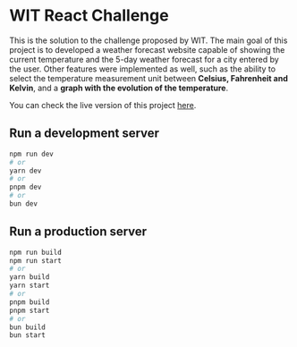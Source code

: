 # WIT React Challenge

This is the solution to the challenge proposed by WIT.
The main goal of this project is to developed a weather forecast website capable of showing the current temperature and
the 5-day weather forecast for a city entered by the user.
Other features were implemented as well, such as the ability to select the temperature measurement unit between
**Celsius, Fahrenheit and Kelvin**, and a **graph with the evolution of the temperature**.

You can check the live version of this project [here](https://wit-react-challenge.vercel.app/).

## Run a development server

```bash
npm run dev
# or
yarn dev
# or
pnpm dev
# or
bun dev
```

## Run a production server

```bash
npm run build
npm run start
# or
yarn build
yarn start
# or
pnpm build
pnpm start
# or
bun build
bun start
```
